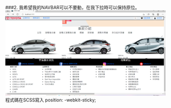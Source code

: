 ###2.
我希望我的NAVBAR可以不要動，在我下拉時可以保持原位。
![](../projectimg/作業3.PNG)
程式碼在SCSS寫入  position: -webkit-sticky;